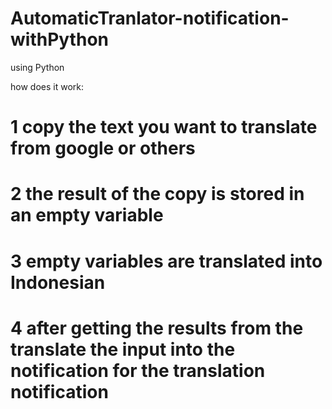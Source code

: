# AutomaticTranlator-notification-withPython
using Python


how does it work:
# 1 copy the text you want to translate from google or others
# 2 the result of the copy is stored in an empty variable
# 3 empty variables are translated into Indonesian
# 4 after getting the results from the translate the input into the notification for the translation notification
